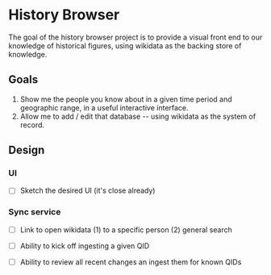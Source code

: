 # History Browser

The goal of the history browser project is to provide a visual front end to our knowledge of historical figures, using wikidata as the backing store of knowledge.

## Goals

1. Show me the people you know about in a given time period and geographic range, in a useful interactive interface.
2. Allow me to add / edit that database -- using wikidata as the system of record.

## Design

### UI

- [ ] Sketch the desired UI (it's close already)

### Sync service

- [ ] Link to open wikidata (1) to a specific person (2) general search
- [ ] Ability to kick off ingesting a given QID 
- [ ] Ability to review all recent changes an ingest them for known QIDs





